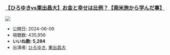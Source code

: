 ### [【ひろゆきvs東出昌大】お金と幸せは比例？【南米旅から学んだ事】](https://www.youtube.com/watch?v=qJ7KsxiwBno)
[![](https://img.youtube.com/vi/qJ7KsxiwBno/sddefault.jpg)](https://www.youtube.com/watch?v=qJ7KsxiwBno)
-   公開日: 2024-06-09
-   視聴数: 435,956
-   **いいね数: 5,284**
-   出演者: [ひろゆき](/rehacq_fan/people/ひろゆき "wikilink"), [東出昌大](/rehacq_fan/people/東出昌大 "wikilink")
